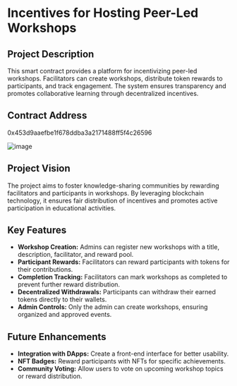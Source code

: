 # Incentives for Hosting Peer-Led Workshops

## Project Description
This smart contract provides a platform for incentivizing peer-led workshops. Facilitators can create workshops, distribute token rewards to participants, and track engagement. The system ensures transparency and promotes collaborative learning through decentralized incentives.

## Contract Address
0x453d9aaefbe1f678ddba3a2171488ff5f4c26596

![image](https://github.com/user-attachments/assets/d00d0223-ede3-427f-90a5-4f7e754f2184)


## Project Vision
The project aims to foster knowledge-sharing communities by rewarding facilitators and participants in workshops. By leveraging blockchain technology, it ensures fair distribution of incentives and promotes active participation in educational activities.

## Key Features
- **Workshop Creation:** Admins can register new workshops with a title, description, facilitator, and reward pool.
- **Participant Rewards:** Facilitators can reward participants with tokens for their contributions.
- **Completion Tracking:** Facilitators can mark workshops as completed to prevent further reward distribution.
- **Decentralized Withdrawals:** Participants can withdraw their earned tokens directly to their wallets.
- **Admin Controls:** Only the admin can create workshops, ensuring organized and approved events.



## Future Enhancements
- **Integration with DApps:** Create a front-end interface for better usability.
- **NFT Badges:** Reward participants with NFTs for specific achievements.
- **Community Voting:** Allow users to vote on upcoming workshop topics or reward distribution.

 
